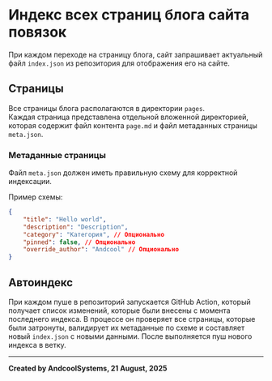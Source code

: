 # Индекс всех страниц блога сайта повязок
При каждом переходе на страницу блога, сайт запрашивает актуальный файл `index.json` из репозитория для отображения его на сайте.

## Страницы
Все страницы блога располагаются в директории `pages`.  
Каждая страница представлена отдельной вложенной директорией, которая содержит файл контента `page.md` и файл метаданных страницы `meta.json`.

### Метаданные страницы
Файл `meta.json` должен иметь правильную схему для корректной индексации.  

Пример схемы:
```json
{
    "title": "Hello world",
    "description": "Description",
    "category": "Категория", // Опционально
    "pinned": false, // Опционально
    "override_author": "Andcool" // Опционально
}
```

## Автоиндекс
При каждом пуше в репозиторий запускается GitHub Action, который получает список изменений, которые были внесены с момента последнего индекса. В процессе он проверяет все страницы, которые были затронуты, валидирует их метаданные по схеме и составляет новый `index.json` с новыми данными. После выполняется пуш нового индекса в ветку.

---
**Created by AndcoolSystems, 21 August, 2025**